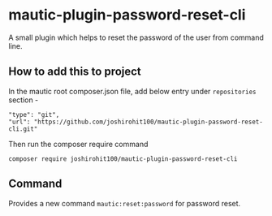 # mautic-plugin-password-reset-cli
A small plugin which helps to reset the password of the user from command
line.

## How to add this to project
In the mautic root composer.json file, add below entry under `repositories`
section -

````
"type": "git",
"url": "https://github.com/joshirohit100/mautic-plugin-password-reset-cli.git"
````
Then run the composer require command
```
composer require joshirohit100/mautic-plugin-password-reset-cli
```

## Command
Provides a new command `mautic:reset:password` for password reset.
